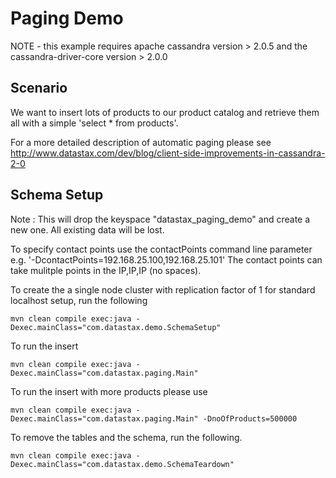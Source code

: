Paging Demo
====================

NOTE - this example requires apache cassandra version > 2.0.5 and the cassandra-driver-core version > 2.0.0

## Scenario

We want to insert lots of products to our product catalog and retrieve them all with a simple 'select * from products'.

For a more detailed description of automatic paging please see http://www.datastax.com/dev/blog/client-side-improvements-in-cassandra-2-0

## Schema Setup
Note : This will drop the keyspace "datastax_paging_demo" and create a new one. All existing data will be lost. 

To specify contact points use the contactPoints command line parameter e.g. '-DcontactPoints=192.168.25.100,192.168.25.101'
The contact points can take mulitple points in the IP,IP,IP (no spaces).

To create the a single node cluster with replication factor of 1 for standard localhost setup, run the following

    mvn clean compile exec:java -Dexec.mainClass="com.datastax.demo.SchemaSetup"

To run the insert

    mvn clean compile exec:java -Dexec.mainClass="com.datastax.paging.Main"

To run the insert with more products please use

    mvn clean compile exec:java -Dexec.mainClass="com.datastax.paging.Main" -DnoOfProducts=500000
		
To remove the tables and the schema, run the following.

    mvn clean compile exec:java -Dexec.mainClass="com.datastax.demo.SchemaTeardown"
    
    
    

